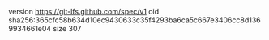 version https://git-lfs.github.com/spec/v1
oid sha256:365cfc58b634d10ec9430633c35f4293ba6ca5c667e3406cc8d1369934661e04
size 307

